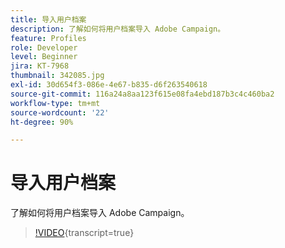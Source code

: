 ```yaml
---
title: 导入用户档案
description: 了解如何将用户档案导入 Adobe Campaign。
feature: Profiles
role: Developer
level: Beginner
jira: KT-7968
thumbnail: 342085.jpg
exl-id: 30d654f3-086e-4e67-b835-d6f263540618
source-git-commit: 116a24a8aa123f615e08fa4ebd187b3c4c460ba2
workflow-type: tm+mt
source-wordcount: '22'
ht-degree: 90%

---
```


# 导入用户档案

了解如何将用户档案导入 Adobe Campaign。

>[!VIDEO](https://video.tv.adobe.com/v/342085?quality=12&learn=on){transcript=true}
